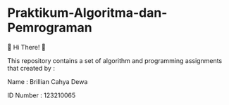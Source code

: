 # Praktikum-Algoritma-dan-Pemrograman

👋 Hi There! 👋

   This repository contains a set of algorithm and programming assignments that created by :
   
   Name : Brillian Cahya Dewa
   
   ID Number   : 123210065
